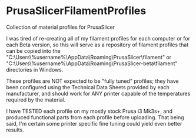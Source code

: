 # PrusaSlicerFilamentProfiles
Collection of material profiles for PrusaSlicer

I was tired of re-creating all of my filament profiles for each computer or for each Beta version, so this will serve as a repository of filament profiles that can be copied into the "C:\Users\\%username%\AppData\Roaming\PrusaSlicer\filament" or "C:\Users\\%username%\AppData\Roaming\PrusaSlicer-beta\filament" directories in Windows.

These profiles are NOT expected to be "fully tuned" profiles; they have been configured using the Technical Data Sheets provided by each manufacturer, and should work for ANY printer capable of the temperatures required by the material.

I have TESTED each profile on my mostly stock Prusa i3 Mk3s+, and produced functional parts from each profile before uploading.  That being said, I'm certain some printer specific fine tuning could yield even better results.
